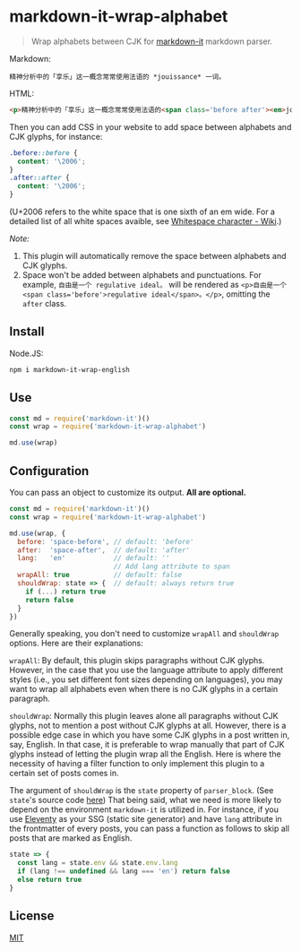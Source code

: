 # markdown-it-wrap-alphabet

> Wrap alphabets between CJK for [markdown-it](https://github.com/markdown-it/markdown-it) markdown parser.

Markdown:
```
精神分析中的「享乐」这一概念常常使用法语的 *jouissance* 一词。
```
HTML:
```html
<p>精神分析中的「享乐」这一概念常常使用法语的<span class='before after'><em>jouissance</em></span>一词。</p>
```

Then you can add CSS in your website to add space between alphabets and CJK glyphs, for instance:
```css
.before::before {
  content: '\2006';
}
.after::after {
  content: '\2006';
}
```
(U+2006 refers to the white space that is one sixth of an em wide. For a detailed list of all white spaces avaible, see [Whitespace character - Wiki](https://en.wikipedia.org/wiki/Whitespace_character).)

_Note:_
1. This plugin will automatically remove the space between alphabets and CJK glyphs. 
2. Space won't be added between alphabets and punctuations. For example, `自由是一个 regulative ideal。` will be rendered as `<p>自由是一个<span class='before'>regulative ideal</span>。</p>`, omitting the `after` class.


## Install

Node.JS:

```bash
npm i markdown-it-wrap-english
```

## Use

```js
const md = require('markdown-it')()
const wrap = require('markdown-it-wrap-alphabet')

md.use(wrap)
```

## Configuration

You can pass an object to customize its output. **All are optional.**
```js
const md = require('markdown-it')()
const wrap = require('markdown-it-wrap-alphabet')

md.use(wrap, {
  before: 'space-before', // default: 'before'
  after:  'space-after',  // default: 'after'
  lang:   'en'            // default: ''
                          // Add lang attribute to span
  wrapAll: true           // default: false
  shouldWrap: state => {  // default: always return true
    if (...) return true
    return false
  }
})
```

Generally speaking, you don't need to customize `wrapAll` and `shouldWrap` options. Here are their explanations:

`wrapAll`: By default, this plugin skips paragraphs without CJK glyphs. However, in the case that you use the language attribute to apply different styles (i.e., you set different font sizes depending on languages), you may want to wrap all alphabets even when there is no CJK glyphs in a certain paragraph.

`shouldWrap`: Normally this plugin leaves alone all paragraphs without CJK glyphs, not to mention a post without CJK glyphs at all. However, there is a possible edge case in which you have some CJK glyphs in a post written in, say, English. In that case, it is preferable to wrap manually that part of CJK glyphs instead of letting the plugin wrap all the English. Here is where the necessity of having a filter function to only implement this plugin to a certain set of posts comes in. 

The argument of `shouldWrap` is the `state` property of `parser_block`. (See `state`'s source code [here](https://github.com/markdown-it/markdown-it/blob/cbf639ab0fdd97b52202c3471ded2e2f0337a049/lib/rules_core/state_core.js)) That being said, what we need is more likely to depend on the environment `markdown-it` is utilized in. For instance, if you use [Eleventy](https://www.11ty.dev/) as your SSG (static site generator) and have `lang` attribute in the frontmatter of every posts, you can pass a function as follows to skip all posts that are marked as English.

```js
state => {
  const lang = state.env && state.env.lang
  if (lang !== undefined && lang === 'en') return false
  else return true
}
```

## License

[MIT](https://github.com/Alexs7zzh/markdown-it-wrap-english/blob/main/LICENSE)
